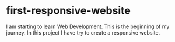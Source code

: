 # first-responsive-website
I am starting to learn Web Development. This is the beginning of my journey. In this project I have try to create a responsive website.

